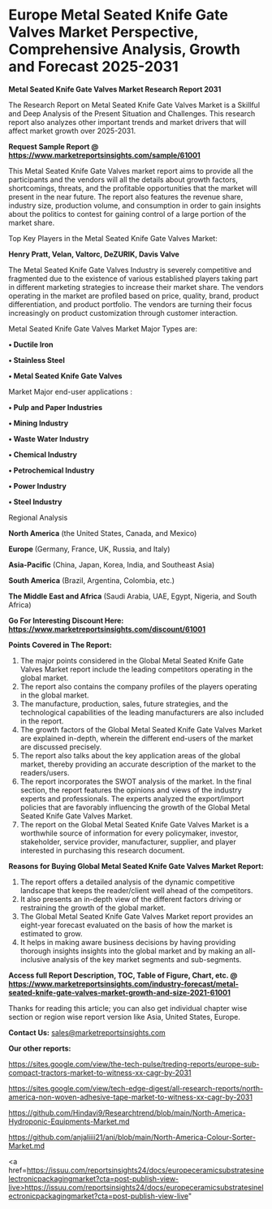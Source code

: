  # Europe Metal Seated Knife Gate Valves Market Perspective, Comprehensive Analysis, Growth and Forecast 2025-2031

<strong>Metal Seated Knife Gate Valves Market Research Report 2031</strong>

The Research Report on Metal Seated Knife Gate Valves Market is a Skillful and Deep Analysis of the Present Situation and Challenges. This research report also analyzes other important trends and market drivers that will affect market growth over 2025-2031.

<strong>Request Sample Report @ <a href=https://www.marketreportsinsights.com/sample/61001>https://www.marketreportsinsights.com/sample/61001</a></strong>

This Metal Seated Knife Gate Valves market report aims to provide all the participants and the vendors will all the details about growth factors, shortcomings, threats, and the profitable opportunities that the market will present in the near future. The report also features the revenue share, industry size, production volume, and consumption in order to gain insights about the politics to contest for gaining control of a large portion of the market share.

Top Key Players in the Metal Seated Knife Gate Valves Market:

<strong>Henry Pratt, Velan, Valtorc, DeZURIK, Davis Valve</strong>

The Metal Seated Knife Gate Valves Industry is severely competitive and fragmented due to the existence of various established players taking part in different marketing strategies to increase their market share. The vendors operating in the market are profiled based on price, quality, brand, product differentiation, and product portfolio. The vendors are turning their focus increasingly on product customization through customer interaction.

Metal Seated Knife Gate Valves Market Major Types are:

<strong>• Ductile Iron

• Stainless Steel

• Metal Seated Knife Gate Valves</strong>

Market Major end-user applications :

<strong>• Pulp and Paper Industries

• Mining Industry

• Waste Water Industry

• Chemical Industry

• Petrochemical Industry

• Power Industry

• Steel Industry</strong>

Regional Analysis

</u><strong><b>North America</b></strong> (the United States, Canada, and Mexico)

<strong><b>Europe </b></strong>(Germany, France, UK, Russia, and Italy)

<strong><b>Asia-Pacific</b></strong> (China, Japan, Korea, India, and Southeast Asia)

<strong><b>South America</b></strong> (Brazil, Argentina, Colombia, etc.)

<strong><b>The Middle East and Africa</b></strong> (Saudi Arabia, UAE, Egypt, Nigeria, and South Africa)

<strong>Go For Interesting Discount Here: <a href=https://www.marketreportsinsights.com/discount/61001>https://www.marketreportsinsights.com/discount/61001</a></strong>

<strong>Points Covered in The Report:</strong>
<ol>
  <li>The major points considered in the Global Metal Seated Knife Gate Valves Market report include the leading competitors operating in the global market.</li>
  <li>The report also contains the company profiles of the players operating in the global market.</li>
  <li>The manufacture, production, sales, future strategies, and the technological capabilities of the leading manufacturers are also included in the report.</li>
  <li>The growth factors of the Global Metal Seated Knife Gate Valves Market are explained in-depth, wherein the different end-users of the market are discussed precisely.</li>
  <li>The report also talks about the key application areas of the global market, thereby providing an accurate description of the market to the readers/users.</li>
  <li>The report incorporates the SWOT analysis of the market. In the final section, the report features the opinions and views of the industry experts and professionals. The experts analyzed the export/import policies that are favorably influencing the growth of the Global Metal Seated Knife Gate Valves Market.</li>
  <li>The report on the Global Metal Seated Knife Gate Valves Market is a worthwhile source of information for every policymaker, investor, stakeholder, service provider, manufacturer, supplier, and player interested in purchasing this research document.</li>
</ol>
<strong>Reasons for Buying Global Metal Seated Knife Gate Valves Market Report:</strong>

<ol>
  <li>The report offers a detailed analysis of the dynamic competitive landscape that keeps the reader/client well ahead of the competitors.</li>
  <li>It also presents an in-depth view of the different factors driving or restraining the growth of the global market.</li>
  <li>The Global Metal Seated Knife Gate Valves Market report provides an eight-year forecast evaluated on the basis of how the market is estimated to grow.</li>
  <li>It helps in making aware business decisions by having providing thorough insights insights into the global market and by making an all-inclusive analysis of the key market segments and sub-segments.</li>
</ol>
<strong>Access full Report Description, TOC, Table of Figure, Chart, etc. @ <a href=https://www.marketreportsinsights.com/industry-forecast/metal-seated-knife-gate-valves-market-growth-and-size-2021-61001>https://www.marketreportsinsights.com/industry-forecast/metal-seated-knife-gate-valves-market-growth-and-size-2021-61001</a></strong>


Thanks for reading this article; you can also get individual chapter wise section or region wise report version like Asia, United States, Europe.

<strong>Contact Us:</strong>
sales@marketreportsinsights.com

<strong>Our other reports:</strong>

<a href=https://sites.google.com/view/the-tech-pulse/treding-reports/europe-sub-compact-tractors-market-to-witness-xx-cagr-by-2031>https://sites.google.com/view/the-tech-pulse/treding-reports/europe-sub-compact-tractors-market-to-witness-xx-cagr-by-2031</a>

<a href=https://sites.google.com/view/tech-edge-digest/all-research-reports/north-america-non-woven-adhesive-tape-market-to-witness-xx-cagr-by-2031>https://sites.google.com/view/tech-edge-digest/all-research-reports/north-america-non-woven-adhesive-tape-market-to-witness-xx-cagr-by-2031</a>

<a href=https://github.com/Hindavi9/Researchtrend/blob/main/North-America-Hydroponic-Equipments-Market.md>https://github.com/Hindavi9/Researchtrend/blob/main/North-America-Hydroponic-Equipments-Market.md</a>

<a href=https://github.com/anjaliiii21/ani/blob/main/North-America-Colour-Sorter-Market.md>https://github.com/anjaliiii21/ani/blob/main/North-America-Colour-Sorter-Market.md</a>

<a href=https://issuu.com/reportsinsights24/docs/europeceramicsubstratesinelectronicpackagingmarket?cta=post-publish-view-live>https://issuu.com/reportsinsights24/docs/europeceramicsubstratesinelectronicpackagingmarket?cta=post-publish-view-live</a>"
